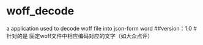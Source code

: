 # woff_decode
a application used to decode woff file into json-form word
##version：1.0
#针对的是
固定woff文件中相应编码对应的文字（如大众点评）


